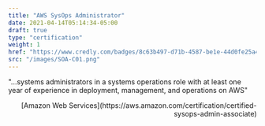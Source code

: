 ```yaml
---
title: "AWS SysOps Administrator"
date: 2021-04-14T05:14:34-05:00
draft: true
type: "certification"
weight: 1
href: "https://www.credly.com/badges/8c63b497-d71b-4587-be1e-44d0fe25a4c8/public_url"
src: "/images/SOA-C01.png"
---
```


"...systems administrators in a systems operations role with at least one year of experience in deployment, management, and operations on AWS"
<div style="text-align: right">[Amazon Web Services](https://aws.amazon.com/certification/certified-sysops-admin-associate)</div>
